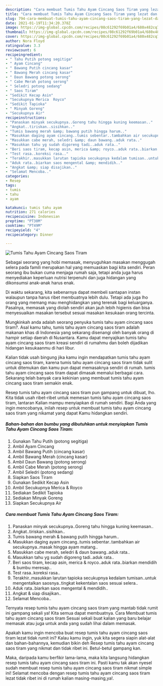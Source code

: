```yaml
---
description: "Cara membuat Tumis Tahu Ayam Cincang Saos Tiram yang lezat dan Mudah Dibuat"
title: "Cara membuat Tumis Tahu Ayam Cincang Saos Tiram yang lezat dan Mudah Dibuat"
slug: 794-cara-membuat-tumis-tahu-ayam-cincang-saos-tiram-yang-lezat-dan-mudah-dibuat
date: 2021-01-19T11:34:20.378Z
image: https://img-global.cpcdn.com/recipes/08c61292f69b01a4/680x482cq70/tumis-tahu-ayam-cincang-saos-tiram-foto-resep-utama.jpg
thumbnail: https://img-global.cpcdn.com/recipes/08c61292f69b01a4/680x482cq70/tumis-tahu-ayam-cincang-saos-tiram-foto-resep-utama.jpg
cover: https://img-global.cpcdn.com/recipes/08c61292f69b01a4/680x482cq70/tumis-tahu-ayam-cincang-saos-tiram-foto-resep-utama.jpg
author: Nora Floyd
ratingvalue: 3.3
reviewcount: 6
recipeingredient:
- " Tahu Putih potong segitiga"
- " Ayam Cincang"
- " Bawang Putih cincang kasar"
- " Bawang Merah cincang kasar"
- " Daun Bawang potong serong"
- " Cabe Merah potong serong"
- " Seledri potong sedang"
- " Saos Tiram"
- "Sedikit Kecap Asin"
- "Secukupnya Merica  Royco"
- "Sedikit Tapioka"
- " Minyak Goreng"
- "Secukupnya Air"
recipeinstructions:
- "Panaskan minyak secukupnya..Goreng tahu hingga kuning keemasan.."
- "Angkat..tiriskan..sisihkan.."
- "Tumis bawang merah &amp; bawang putih hingga harum.."
- "Masukkan daging ayam cincang..tumis sebentar..tambahkan air secukupnya..masak hingga ayam matang.."
- "Masukkan cabe merah, seledri &amp; daun bawang..aduk rata.."
- "Masukkan tahu yg sudah digoreng tadi..aduk rata.."
- "Beri saos tiram, kecap asin, merica &amp; royco..aduk rata..biarkan mendidih &amp; bumbu meresap.."
- "Test rasa..koreksi rasa.."
- "Terakhir..masukkan larutan tapioka secukupnya kedalam tumisan..untuk mengentalkan saosnya..tingkat kekentalan saos sesuai selera.."
- "Aduk rata..biarkan saos mengental &amp; mendidih.."
- "Angkat &amp; siap disajikan.."
- "Selamat Mencoba.."
categories:
- Resep
tags:
- tumis
- tahu
- ayam

katakunci: tumis tahu ayam 
nutrition: 271 calories
recipecuisine: Indonesian
preptime: "PT30M"
cooktime: "PT49M"
recipeyield: "4"
recipecategory: Dinner

---
```



![Tumis Tahu Ayam Cincang Saos Tiram](https://img-global.cpcdn.com/recipes/08c61292f69b01a4/680x482cq70/tumis-tahu-ayam-cincang-saos-tiram-foto-resep-utama.jpg)

Sebagai seorang yang hobi memasak, menyuguhkan masakan menggugah selera pada famili merupakan hal yang memuaskan bagi kita sendiri. Peran seorang ibu bukan cuma menjaga rumah saja, tetapi anda juga harus menyediakan keperluan nutrisi terpenuhi dan juga hidangan yang dikonsumsi anak-anak harus enak.

Di waktu  sekarang, kita sebenarnya dapat membeli santapan instan walaupun tanpa harus ribet membuatnya lebih dulu. Tetapi ada juga lho orang yang memang mau menghidangkan yang terenak bagi keluarganya. Pasalnya, memasak yang diolah sendiri akan jauh lebih higienis dan bisa menyesuaikan masakan tersebut sesuai masakan kesukaan orang tercinta. 



Mungkinkah anda adalah seorang penyuka tumis tahu ayam cincang saos tiram?. Asal kamu tahu, tumis tahu ayam cincang saos tiram adalah makanan khas di Indonesia yang sekarang disenangi oleh banyak orang di hampir setiap daerah di Nusantara. Kamu dapat menyajikan tumis tahu ayam cincang saos tiram kreasi sendiri di rumahmu dan boleh dijadikan hidangan kesukaanmu di hari libur.

Kalian tidak usah bingung jika kamu ingin mendapatkan tumis tahu ayam cincang saos tiram, karena tumis tahu ayam cincang saos tiram tidak sulit untuk ditemukan dan kamu pun dapat memasaknya sendiri di rumah. tumis tahu ayam cincang saos tiram dapat dimasak memalui berbagai cara. Sekarang telah banyak cara kekinian yang membuat tumis tahu ayam cincang saos tiram semakin enak.

Resep tumis tahu ayam cincang saos tiram pun gampang untuk dibuat, lho. Kita tidak usah ribet-ribet untuk memesan tumis tahu ayam cincang saos tiram, lantaran Kalian mampu menyiapkan di rumah sendiri. Bagi Anda yang ingin mencobanya, inilah resep untuk membuat tumis tahu ayam cincang saos tiram yang nikamat yang dapat Kamu hidangkan sendiri.

<!--inarticleads1-->

##### Bahan-bahan dan bumbu yang dibutuhkan untuk menyiapkan Tumis Tahu Ayam Cincang Saos Tiram:

1. Gunakan  Tahu Putih (potong segitiga)
1. Ambil  Ayam Cincang
1. Ambil  Bawang Putih (cincang kasar)
1. Ambil  Bawang Merah (cincang kasar)
1. Ambil  Daun Bawang (potong serong)
1. Ambil  Cabe Merah (potong serong)
1. Ambil  Seledri (potong sedang)
1. Siapkan  Saos Tiram
1. Gunakan Sedikit Kecap Asin
1. Ambil Secukupnya Merica &amp; Royco
1. Sediakan Sedikit Tapioka
1. Sediakan  Minyak Goreng
1. Siapkan Secukupnya Air




<!--inarticleads2-->

##### Cara membuat Tumis Tahu Ayam Cincang Saos Tiram:

1. Panaskan minyak secukupnya..Goreng tahu hingga kuning keemasan..
1. Angkat..tiriskan..sisihkan..
1. Tumis bawang merah &amp; bawang putih hingga harum..
1. Masukkan daging ayam cincang..tumis sebentar..tambahkan air secukupnya..masak hingga ayam matang..
1. Masukkan cabe merah, seledri &amp; daun bawang..aduk rata..
1. Masukkan tahu yg sudah digoreng tadi..aduk rata..
1. Beri saos tiram, kecap asin, merica &amp; royco..aduk rata..biarkan mendidih &amp; bumbu meresap..
1. Test rasa..koreksi rasa..
1. Terakhir..masukkan larutan tapioka secukupnya kedalam tumisan..untuk mengentalkan saosnya..tingkat kekentalan saos sesuai selera..
1. Aduk rata..biarkan saos mengental &amp; mendidih..
1. Angkat &amp; siap disajikan..
1. Selamat Mencoba..




Ternyata resep tumis tahu ayam cincang saos tiram yang mantab tidak rumit ini gampang sekali ya! Kita semua dapat membuatnya. Cara Membuat tumis tahu ayam cincang saos tiram Sesuai sekali buat kalian yang baru belajar memasak atau juga untuk anda yang sudah lihai dalam memasak.

Apakah kamu ingin mencoba buat resep tumis tahu ayam cincang saos tiram lezat tidak rumit ini? Kalau kamu ingin, yuk kita segera siapin alat-alat dan bahan-bahannya, kemudian bikin deh Resep tumis tahu ayam cincang saos tiram yang nikmat dan tidak ribet ini. Betul-betul gampang kan. 

Maka, daripada kamu berfikir lama-lama, maka kita langsung hidangkan resep tumis tahu ayam cincang saos tiram ini. Pasti kamu tak akan nyesel sudah membuat resep tumis tahu ayam cincang saos tiram nikmat simple ini! Selamat mencoba dengan resep tumis tahu ayam cincang saos tiram lezat tidak ribet ini di rumah kalian masing-masing,ya!.


